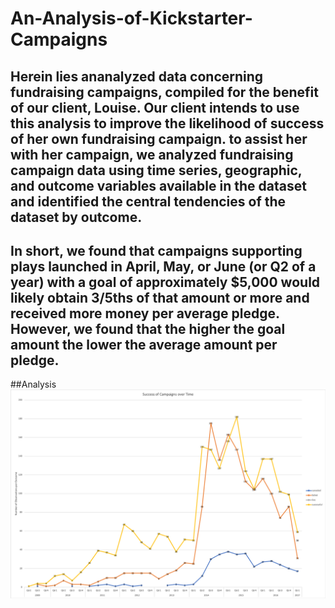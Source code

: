 # An-Analysis-of-Kickstarter-Campaigns
Herein lies ananalyzed data concerning fundraising campaigns, compiled for the benefit of our client, Louise. Our client intends to use this analysis to improve the likelihood of success of her own fundraising campaign. to assist her with her campaign, we analyzed fundraising campaign data using time series, geographic, and outcome variables available in the dataset and identified the central tendencies of the dataset by outcome.
---
In short, we found that campaigns supporting plays launched in April, May, or June (or Q2 of a year) with a goal of approximately $5,000 would likely obtain 3/5ths of that amount or more and received more money per average pledge. However, we found that the higher the goal amount the lower the average amount per pledge.
--
##Analysis
![](Success%20of%20Campaigns%20over%20Time.png)
